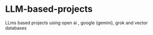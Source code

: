 # LLM-based-projects
LLms based projects using open ai , google (gemini), grok and vector databases
